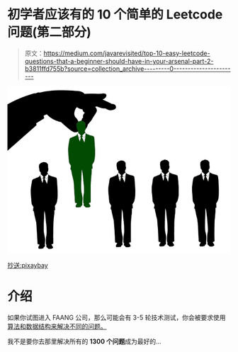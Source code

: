 # 初学者应该有的 10 个简单的 Leetcode 问题(第二部分)

> 原文：<https://medium.com/javarevisited/top-10-easy-leetcode-questions-that-a-beginner-should-have-in-your-arsenal-part-2-b3811ffd755b?source=collection_archive---------0----------------------->

![](img/696ab81fe687a8d27018af3f22a12c91.png)

[抄送:pixaybay](https://pixabay.com/illustrations/hiring-recruitment-job-hire-1977803/)

# 介绍

如果你试图进入 FAANG 公司，那么可能会有 3-5 轮技术测试，你会被要求使用[算法和数据结构来解决不同的问题。](/hackernoon/10-data-structure-algorithms-and-programming-courses-to-crack-any-coding-interview-e1c50b30b927?source=user_profile---------8-----------------------)

我不是要你去那里解决所有的 **1300 个问题**成为最好的…